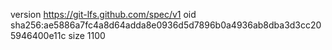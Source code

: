 version https://git-lfs.github.com/spec/v1
oid sha256:ae5886a7fc4a8d64adda8e0936d5d7896b0a4936ab8dba3d3cc205946400e11c
size 1100
